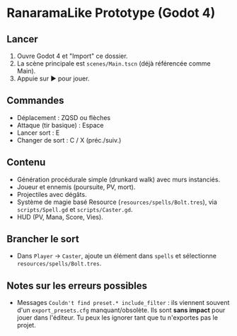 # RanaramaLike Prototype (Godot 4)

## Lancer
1) Ouvre Godot 4 et "Import" ce dossier.
2) La scène principale est `scenes/Main.tscn` (déjà référencée comme Main).
3) Appuie sur ▶ pour jouer.

## Commandes
- Déplacement : ZQSD ou flèches
- Attaque (tir basique) : Espace
- Lancer sort : E
- Changer de sort : C / X (préc./suiv.)

## Contenu
- Génération procédurale simple (drunkard walk) avec murs instanciés.
- Joueur et ennemis (poursuite, PV, mort).
- Projectiles avec dégâts.
- Système de magie basé Resource (`resources/spells/Bolt.tres`), via `scripts/Spell.gd` et `scripts/Caster.gd`.
- HUD (PV, Mana, Score, Vies).

## Brancher le sort
- Dans `Player` → `Caster`, ajoute un élément dans `spells` et sélectionne `resources/spells/Bolt.tres`.

## Notes sur les erreurs possibles
- Messages `Couldn't find preset.* include_filter` : ils viennent souvent d'un `export_presets.cfg` manquant/obsolète. Ils sont **sans impact** pour jouer dans l'éditeur. Tu peux les ignorer tant que tu n'exportes pas le projet.